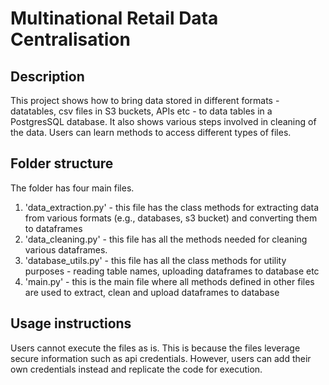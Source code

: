 # Multinational Retail Data Centralisation

## Description
This project shows how to bring data stored in different formats - datatables, csv files in S3 buckets, APIs etc - to data tables in a PostgresSQL database. It also shows various steps involved in cleaning of the data. Users can learn methods to access different types of files.

## Folder structure
The folder has four main files. 
1. 'data_extraction.py' - this file has the class methods for extracting data from various formats (e.g., databases, s3 bucket) and converting them to dataframes
2. 'data_cleaning.py' - this file has all the methods needed for cleaning various dataframes.
3. 'database_utils.py' - this file has all the class methods for utility purposes - reading table names, uploading dataframes to database etc
4. 'main.py' - this is the main file where all methods defined in other files are used to extract, clean and upload dataframes to database

## Usage instructions
Users cannot execute the files as is. This is because the files leverage secure information such as api credentials. However, users can add their own credentials instead and replicate the code for execution. 